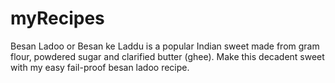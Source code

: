 # myRecipes
Besan Ladoo or Besan ke Laddu is a popular Indian sweet made from gram flour, powdered sugar and clarified butter (ghee). Make this decadent sweet with my easy fail-proof besan ladoo recipe.